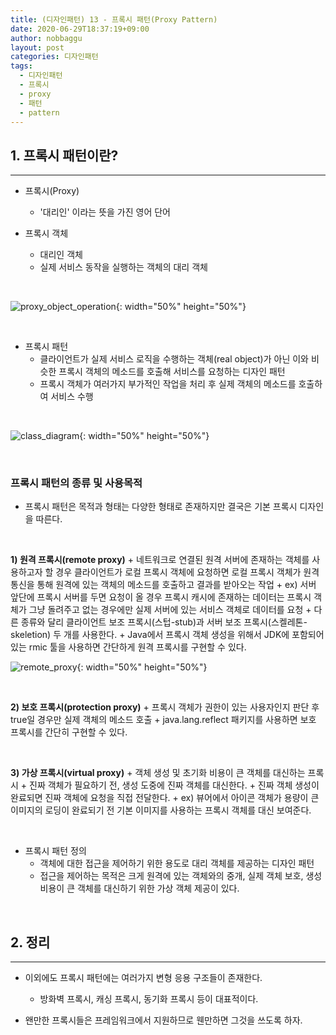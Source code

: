 ```yaml
---
title: (디자인패턴) 13 - 프록시 패턴(Proxy Pattern)
date: 2020-06-29T18:37:19+09:00
author: nobbaggu
layout: post
categories: 디자인패턴
tags:
  - 디자인패턴
  - 프록시
  - proxy
  - 패턴
  - pattern
---
```


## 1. 프록시 패턴이란? ##
----

+ 프록시(Proxy)
	+ '대리인' 이라는 뜻을 가진 영어 단어
	
+ 프록시 객체
	+ 대리인 객체
	+ 실제 서비스 동작을 실행하는 객체의 대리 객체

<br>

![proxy_object_operation](https://nobbaggu.github.io/images/designpattern/proxypattern/proxy_object_operation.jpg){: width="50%" height="50%"}

<br>

+ 프록시 패턴
	+ 클라이언트가 실제 서비스 로직을 수행하는 객체(real object)가 아닌 이와 비슷한 프록시 객체의 메소드를 호출해 서비스를 요청하는 디자인 패턴
	+ 프록시 객체가 여러가지 부가적인 작업을 처리 후 실제 객체의 메소드를 호출하여 서비스 수행

<br>

![class_diagram](https://nobbaggu.github.io/images/designpattern/proxypattern/class_diagram.jpg){: width="50%" height="50%"}

<br>

### 프록시 패턴의 종류 및 사용목적 ###

+ 프록시 패턴은 목적과 형태는 다양한 형태로 존재하지만 결국은 기본 프록시 디자인을 따른다.

<br>

**1) 원격 프록시(remote proxy)**
	+ 네트워크로 연결된 원격 서버에 존재하는 객체를 사용하고자 할 경우 클라이언트가 로컬 프록시 객체에 요청하면 로컬 프록시 객체가 원격 통신을 통해 원격에 있는 객체의 메소드를 호출하고 결과를 받아오는 작업
	+ ex) 서버 앞단에 프록시 서버를 두면 요청이 올 경우 프록시 캐시에 존재하는 데이터는 프록시 객체가 그냥 돌려주고 없는 경우에만 실제 서버에 있는 서비스 객체로 데이터를 요청
	+ 다른 종류와 달리 클라이언트 보조 프록시(스텁-stub)과 서버 보조 프록시(스켈레톤-skeletion) 두 개를 사용한다.
	+ Java에서 프록시 객체 생성을 위해서 JDK에 포함되어있는 rmic 툴을 사용하면 간단하게 원격 프록시를 구현할 수 있다.
	
![remote_proxy](https://nobbaggu.github.io/images/designpattern/proxypattern/remote_proxy.jpg){: width="50%" height="50%"}

<br>

**2) 보호 프록시(protection proxy)**
	+ 프록시 객체가 권한이 있는 사용자인지 판단 후 true일 경우만 실제 객체의 메소드 호출
	+ java.lang.reflect 패키지를 사용하면 보호 프록시를 간단히 구현할 수 있다.
	
<br>

**3) 가상 프록시(virtual proxy)**
	+ 객체 생성 및 초기화 비용이 큰 객체를 대신하는 프록시
	+ 진짜 객체가 필요하기 전, 생성 도중에 진짜 객체를 대신한다.
	+ 진짜 객체 생성이 완료되면 진짜 객체에 요청을 직접 전달한다.
	+ ex) 뷰어에서 아이콘 객체가 용량이 큰 이미지의 로딩이 완료되기 전 기본 이미지를 사용하는 프록시 객체를 대신 보여준다.

<br>

+ 프록시 패턴 정의
	+ 객체에 대한 접근을 제어하기 위한 용도로 대리 객체를 제공하는 디자인 패턴
	+ 접근을 제어하는 목적은 크게 원격에 있는 객체와의 중개, 실제 객체 보호, 생성 비용이 큰 객체를 대신하기 위한 가상 객체 제공이 있다.

<br>

## 2. 정리 ##
----

+ 이외에도 프록시 패턴에는 여러가지 변형 응용 구조들이 존재한다.
	+ 방화벽 프록시, 캐싱 프록시, 동기화 프록시 등이 대표적이다.
	
+ 왠만한 프록시들은 프레임워크에서 지원하므로 웬만하면 그것을 쓰도록 하자.

